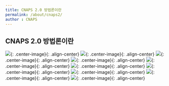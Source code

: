 ```yaml
---
title: CNAPS 2.0 방법론이란
permalink: /about/cnaps2/
author : CNAPS
---
```


## CNAPS 2.0 방법론이란

![](https://cnaps-skcc.github.io/assets/images/cnaps2.png){: .center-image}{: .align-center}
![](https://cnaps-skcc.github.io/assets/images/cnaps2-2.png){: .center-image}{: .align-center}
![](https://cnaps-skcc.github.io/assets/images/cnaps2-3.png){: .center-image}{: .align-center}
![](https://cnaps-skcc.github.io/assets/images/cnaps2-4.png){: .center-image}{: .align-center}
![](https://cnaps-skcc.github.io/assets/images/cnaps2-5.png){: .center-image}{: .align-center}
![](https://cnaps-skcc.github.io/assets/images/cnaps2-6.png){: .center-image}{: .align-center}
![](https://cnaps-skcc.github.io/assets/images/cnaps2-7.png){: .center-image}{: .align-center}
![](https://cnaps-skcc.github.io/assets/images/cnaps2-8.png){: .center-image}{: .align-center}
![](https://cnaps-skcc.github.io/assets/images/cnaps2-9.png){: .center-image}{: .align-center}
![](https://cnaps-skcc.github.io/assets/images/cnaps2-10.png){: .center-image}{: .align-center}